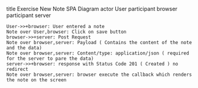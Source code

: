 title Exercise New Note SPA Diagram
actor User
participant browser
participant server

    User->>+browser: User entered a note
    Note over User,browser: Click on save button
    browser->>+server: Post Request
    Note over browser,server: Payload ( Contains the content of the note and the data)
    Note over browser,server: Content/type: application/json ( required for the server to pare the data)
    server->>+browser: response with Status Code 201 ( Created ) no redirect
    Note over browser,server: browser execute the callback which renders the note on the screen
